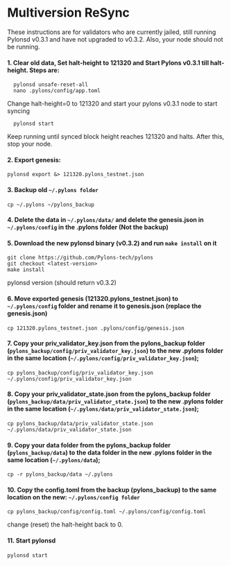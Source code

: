 # Multiversion ReSync

These instructions are for validators who are currently jailed, still running Pylonsd v0.3.1 and have not upgraded to v0.3.2. Also, your node should not be running.

#### 1. Clear old data, Set halt-height to 121320 and Start Pylons v0.3.1 till halt-height. Steps are:

      pylonsd unsafe-reset-all
      nano .pylons/config/app.toml
Change halt-height=0 to 121320 and start your pylons v0.3.1 node to start syncing
      
      pylonsd start

Keep running until synced block height reaches 121320 and halts. After this, stop your node.


#### 2. Export genesis:

    pylonsd export &> 121320.pylons_testnet.json
    
#### 3. Backup old `~/.pylons folder`

    cp ~/.pylons ~/pylons_backup

#### 4. Delete the data in `~/.pylons/data/` and delete the genesis.json in `~/.pylons/config` in the .pylons folder (Not the backup)


#### 5. Download the new pylonsd binary (v0.3.2) and run `make install` on it

    git clone https://github.com/Pylons-tech/pylons
    git checkout <latest-version>
    make install

  pylonsd version (should return v0.3.2)
  
#### 6. Move exported genesis (121320.pylons_testnet.json) to `~/.pylons/config` folder and rename it to genesis.json (replace the genesis.json)

    cp 121320.pylons_testnet.json .pylons/config/genesis.json

#### 7. Copy your priv_validator_key.json from the pylons_backup folder (`pylons_backup/config/priv_validator_key.json`) to the new .pylons folder in the same location (`~/.pylons/config/priv_validator_key.json`);

    cp pylons_backup/config/priv_validator_key.json ~/.pylons/config/priv_validator_key.json

#### 8. Copy your priv_validator_state.json from the pylons_backup folder (`pylons_backup/data/priv_validator_state.json`) to the new .pylons folder in the same location (`~/.pylons/data/priv_validator_state.json`);

    cp pylons_backup/data/priv_validator_state.json ~/.pylons/data/priv_validator_state.json

#### 9. Copy your data folder from the pylons_backup folder (`pylons_backup/data`) to the data folder in the new .pylons folder in the same location (`~/.pylons/data`);

    cp -r pylons_backup/data ~/.pylons

#### 10. Copy the config.toml from the backup (pylons_backup) to the same location on the new: `~/.pylons/config folder`

    cp pylons_backup/config/config.toml ~/.pylons/config/config.toml

change (reset) the halt-height back to 0. 
#### 11. Start pylonsd
    pylonsd start
 

